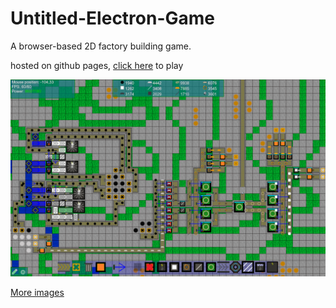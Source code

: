 # Untitled-Electron-Game

A browser-based 2D factory building game.

hosted on github pages, [click here](https://balam314.github.io/Untitled-Electron-Game/) to play

![Image of steam power motor factory](demo/steam-power-motor-factory.png)

[More images](demo/readme.md)



